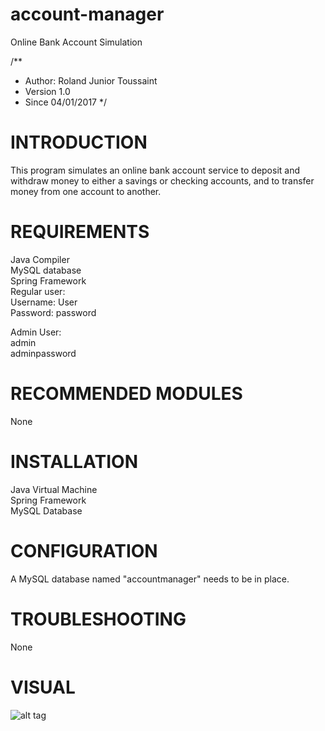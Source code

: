 # account-manager
Online Bank Account Simulation

/**
* Author:  Roland Junior Toussaint
* Version 1.0
* Since   04/01/2017
*/


# INTRODUCTION

This program simulates an online bank account service to deposit
and withdraw money to either a savings or checking accounts,
and to transfer money from one account to another.

# REQUIREMENTS

Java Compiler<br />
MySQL database<br />
Spring Framework<br />
Regular user:<br />
Username: User<br />
Password: password<br />

Admin User:<br />
admin<br />
adminpassword<br />


# RECOMMENDED MODULES

 None


# INSTALLATION

Java Virtual Machine<br />
Spring Framework<br />
MySQL Database<br />


# CONFIGURATION

A MySQL database named "accountmanager" needs to be
in place.


# TROUBLESHOOTING

None

# VISUAL

![alt tag](https://github.com/juniorro/product-manager/blob/master/snapshot.PNG)
